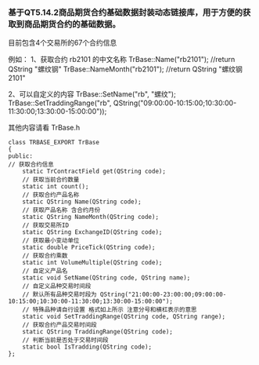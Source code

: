### 基于QT5.14.2商品期货合约基础数据封装动态链接库，用于方便的获取到商品期货合约的基础数据。
目前包含4个交易所的67个合约信息

例如：
1、获取合约 rb2101 的中文名称
TrBase::Name("rb2101");
//return QString "螺纹钢"
TrBase::NameMonth("rb2101");
//return QString "螺纹钢2101"

2、可以自定义的内容
TrBase::SetName("rb", "螺纹");
TrBase::SetTraddingRange("rb",  QString("09:00:00-10:15:00;10:30:00-11:30:00;13:30:00-15:00:00"));

其他内容请看 TrBase.h
```
class TRBASE_EXPORT TrBase
{
public:
// 获取合约信息
    static TrContractField get(QString code);
	// 获取当前合约数量
	static int count();
	// 获取合约产品名称
    static QString Name(QString code);
    // 获取产品名称 含合约月份
    static QString NameMonth(QString code);
	// 获取交易所ID
    static QString ExchangeID(QString code);
	// 获取最小变动单位
    static double PriceTick(QString code);
	// 获取合约乘数
    static int VolumeMultiple(QString code);
    // 自定义产品名
    static void SetName(QString code, QString name);
    // 自定义品种交易时间段
    // 默认所有品种交易时段为 QString("21:00:00-23:00:00;09:00:00-10:15:00;10:30:00-11:30:00;13:30:00-15:00:00");
    // 特殊品种请自行设置 格式如上所示 注意分号和横杠表示的意思
    static void SetTraddingRange(QString code, QString range);
    // 获取合约产品交易时间段
    static QString TraddingRange(QString code);
    // 判断当前是否处于交易时间段
    static bool IsTradding(QString code);
};
```



